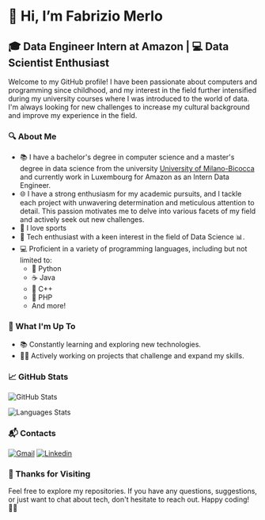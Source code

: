 # :wave: Hi, I’m Fabrizio Merlo

## 🎓 Data Engineer Intern at Amazon | 💻 Data Scientist Enthusiast

Welcome to my GitHub profile! I have been passionate about computers and programming since childhood, and my interest in the field further intensified during my university courses where I was introduced to the world of data.
I'm always looking for new challenges to increase my cultural background and improve my experience in the field.


### 🔍 About Me

- 📚 I have a bachelor's degree in computer science and a master's degree in data science from the university [University of Milano-Bicocca](https://www.unimib.it/) and currently work in Luxembourg for Amazon as an Intern Data Engineer.
- 🌐 I have a strong enthusiasm for my academic pursuits, and I tackle each project with unwavering determination and meticulous attention to detail. This passion motivates me to delve into various facets of my field and actively seek out new challenges.
- 🏀 I love sports
- 🚀 Tech enthusiast with a keen interest in the field of Data Science 📊.
- 💻 Proficient in a variety of programming languages, including but not limited to:
  - 🐍 Python
  - ☕ Java
  - 🎯 C++
  - 🐘 PHP
  - And more!

### 🚀 What I'm Up To

- 📚 Constantly learning and exploring new technologies.
- 👩‍💻 Actively working on projects that challenge and expand my skills.

### 📈 GitHub Stats

![GitHub Stats](https://github-readme-stats.vercel.app/api?username=fabriziomerlo&show_icons=true&hide_title=true&hide_border=true&count_private=true&theme=dracula&)

![Languages Stats](https://github-readme-stats.vercel.app/api/top-langs/?username=fabriziomerlo&theme=darcula&hide_border=true&include_all_commits=true&count_private=true&layout=compact)


### 📬 Contacts

[![Gmail](https://img.shields.io/badge/Gmail-D14836?style=flat&logo=gmail&logoColor=white)](mailto:fabriziomerlo99@gmail.com) [![Linkedin](https://img.shields.io/badge/LinkedIn-0077B5?style=flat&logo=linkedin&logoColor=white)](https://www.linkedin.com/in/fabrizio-merlo/)


### 🎉 Thanks for Visiting

Feel free to explore my repositories. If you have any questions, suggestions, or just want to chat about tech, don't hesitate to reach out. Happy coding! 👨‍💻
